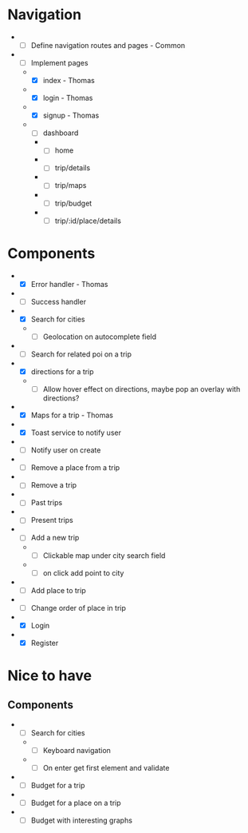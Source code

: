 # Navigation

- *[ ] Define navigation routes and pages - Common
- *[ ] Implement pages
  - *[X] index - Thomas
  - *[X] login - Thomas
  - *[X] signup - Thomas
  - *[ ] dashboard
    - *[ ] home
    - *[ ] trip/details
    - *[ ] trip/maps
    - *[ ] trip/budget
    - *[ ] trip/:id/place/details

# Components

- *[X] Error handler - Thomas
- *[ ] Success handler
- *[X] Search for cities
  - *[ ] Geolocation on autocomplete field
- *[ ] Search for related poi on a trip
- *[X] directions for a trip
  - *[ ] Allow hover effect on directions, maybe pop an overlay with directions?
- *[X] Maps for a trip - Thomas
- *[X] Toast service to notify user
 - *[ ] Notify user on create
- *[ ] Remove a place from a trip
- *[ ] Remove a trip
- *[ ] Past trips
- *[ ] Present trips
- *[ ] Add a new trip
  - *[ ] Clickable map under city search field
  - *[ ] on click add point to city
- *[ ] Add place to trip
- *[ ] Change order of place in trip
- *[X] Login
- *[X] Register

# Nice to have

## Components
- *[ ] Search for cities
  - *[ ] Keyboard navigation
  - *[ ] On enter get first element and validate  
- *[ ] Budget for a trip
- *[ ] Budget for a place on a trip
- *[ ] Budget with interesting graphs

